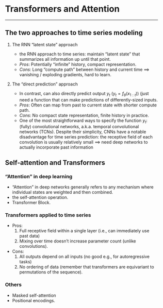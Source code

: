 # Transformers and Attention
***

## The two approaches to time series modeling
1. The RNN “latent state” approach
    - the RNN approach to time series: maintain “latent state” that summarizes all information up until that point.
    - *Pros*: Potentially “infinite” history, compact representation.
    - *Cons*: Long “compute path” between history and current time ⟹ vanishing / exploding gradients, hard to learn.

2. The “direct prediction” approach
    - In contrast, can also directly predict output $y_t$ ($y_t = f_\theta(x_{1:t})$) (just need a function that can make predictions of differently-sized inputs.
    - *Pros*: Often can map from past to current state with shorter compute path.
    - *Cons*: No compact state representation, finite history in practice.
    - One of the most straightforward ways to specify the function $y_t$: (fully) convolutional networks, a.k.a. temporal convolutional networks (TCNs). Despite their simplicity, CNNs have a notable disadvantage for time series prediction: the receptive field of each convolution is usually relatively small ⟹ need deep networks to actually incorporate past information
    
## Self-attention and Transformers

### “Attention” in deep learning
- “Attention” in deep networks generally refers to any mechanism where individual states are weighted and then combined.
- the self-attention operation.
- Transformer Block.


### Transformers applied to time series
- Pros:
    1. Full receptive field within a single layer (i.e., can immediately use past data)
    2. Mixing over time doesn’t increase parameter count (unlike convolutions).
- Cons:
    1. All outputs depend on all inputs (no good e.g., for autoregressive tasks)
    2. No ordering of data (remember that transformers are equivariant to permutations of the sequence).



### Others
- Masked self-attention
- Positional encodings.